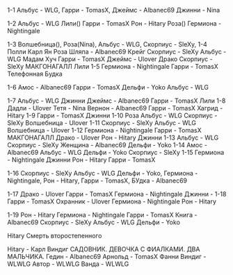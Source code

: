 1-1 
	Альбус - WLG, 
	Гарри - TomasX, 
	Джеймс - Albanec69
	Джинни - Nina

1-2 
	Альбус - WLG 
	Лили() 
	Гарри - TomasX 
	Рон - Hitary 
	Роза() 
	Гермиона - Nightingale 

1-3 
	Волшебница(), 
	Роза(Nina), 
	Альбус - WLG, 
	Скорпиус - SleXy, 
1-4 
	Полли 
	Карл 
	Ян 
	Роза 
	Шляпа - Albanec69
	Крейг 
	Скорпиус - SleXy 
	Альбус - WLG 
	Мадам Хуч 
	Гарри - TomasX 
	Джеймс - Ulover
	Драко 
	Скорпиус - SleXy 
	МАКГОНАГАЛЛ 
	Лили 
1-5 
	Гермиона - Nightingale 
	Гарри - TomasX 
	Телефонная Будка

1-6 
	Амос - Albanec69
	Гарри - TomasX 
	Дельфи - Yoko 
	Альбус - WLG

1-7 
	Альбус - WLG 
	Джинни 
	Джеймс - Albanec69
	Гарри - TomasX 
	Лили
1-8  
	Дадли - Ulover
	Тетя - Nina
	Вернон - Albanec69
	Гарри - TomasX 
	Хагрид - Hitary
1-9 
	Гарри - TomasX 
	Джинни
1-10 
	Роза 
	Альбус - WLG 
	Скорпиус - SleXy 
	Волшебница - Ulover
1-11 
	Скорпиус - SleXy 
	Альбус - WLG 
	Волшебница - Ulover
1-12 
	Гермиона - Nightingale 
	Гарри - TomasX 
	МАКГОНАГАЛЛ 
	Драко - Ulover
	Рон - Hitary 
	Джинни
1-13 
	Альбус - WLG 
	Скорпиус - SleXy 
	Женщина - Albanec69
	Дельфи - Yoko
1-14 
	Амос  -Albanec69
	Альбус - WLG 
	Дельфи - Yoko 
	Скорпиус - SleXy 
1-15 
	Гермиона - Nightingale 
	Джинни 
	Рон - Hitary 
	Гарри - TomasX 
	
1-16 
	Скорпиус - SleXy 
	Альбус - WLG 
	Дельфи - Yoko, 
	Гермиона - Nightingale, 
	Рон - Hitary, 
	Гарри - TomasX, 
	БУдка - Albanec69
	
1-17 
	Драко - Ulover
	Гарри - TomasX 
	Гермиона - Nightingale 
	Джинни -
1-18 
	Гарри - TomasX 
	Охранник - Ulover
	Гермиона - Nightingale 
	Рон - Hitary 

1-19 
	Рон - Hitary 
	Гермиона - Nightingale 
	Гарри - TomasX 
	Книга - Albanec69
	Скорпиус - SleXy 
	Альбус - WLG 
	Дельфи - Yoko 







Hitary Смерть второстепенного

Hitary - Карл Виндиг
САДОВНИК. ДЕВОЧКА С ФИАЛКАМИ. ДВА МАЛЬЧИКА.
Гедин - Albanec69
Арнольд - TomasX
Фанни Виндиг - WLWLG
Автор - WLWLG
Ванда - WLWLG